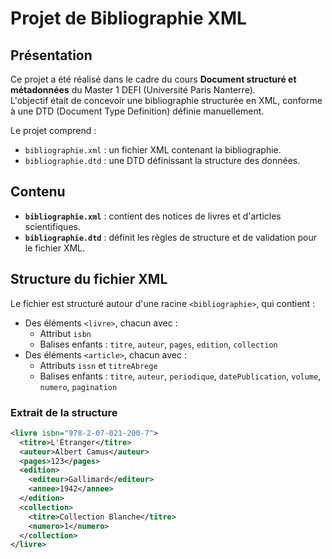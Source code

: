 # Projet de Bibliographie XML

## Présentation

Ce projet a été réalisé dans le cadre du cours **Document structuré et métadonnées** du Master 1 DEFI (Université Paris Nanterre).  
L'objectif était de concevoir une bibliographie structurée en XML, conforme à une DTD (Document Type Definition) définie manuellement.

Le projet comprend :
- `bibliographie.xml` : un fichier XML contenant la bibliographie.
- `bibliographie.dtd` : une DTD définissant la structure des données.

## Contenu

- **`bibliographie.xml`** : contient des notices de livres et d'articles scientifiques.
- **`bibliographie.dtd`** : définit les règles de structure et de validation pour le fichier XML.

## Structure du fichier XML

Le fichier est structuré autour d'une racine `<bibliographie>`, qui contient :
- Des éléments `<livre>`, chacun avec :
  - Attribut `isbn`
  - Balises enfants : `titre`, `auteur`, `pages`, `edition`, `collection`
- Des éléments `<article>`, chacun avec :
  - Attributs `issn` et `titreAbrege`
  - Balises enfants : `titre`, `auteur`, `periodique`, `datePublication`, `volume`, `numero`, `pagination`

### Extrait de la structure

```xml
<livre isbn="978-2-07-021-200-7">
  <titre>L'Étranger</titre>
  <auteur>Albert Camus</auteur>
  <pages>123</pages>
  <edition>
    <editeur>Gallimard</editeur>
    <annee>1942</annee>
  </edition>
  <collection>
    <titre>Collection Blanche</titre>
    <numero>1</numero>
  </collection>
</livre>
